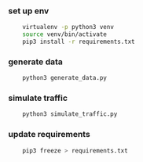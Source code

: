 ### set up env
```bash
    virtualenv -p python3 venv
    source venv/bin/activate
    pip3 install -r requirements.txt
```

### generate data
```bash
    python3 generate_data.py
```

### simulate traffic
```bash
    python3 simulate_traffic.py
```

### update requirements
```bash
    pip3 freeze > requirements.txt
```